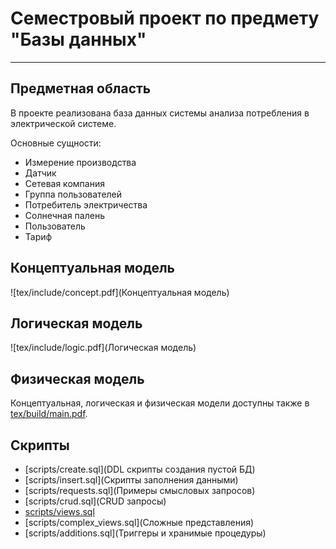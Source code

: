 # Семестровый проект по предмету "Базы данных"
---

## Предметная область
В проекте реализована база данных системы анализа потребления в электрической системе.

Основные сущности:
* Измерение производства
* Датчик
* Сетевая компания
* Группа пользователей
* Потребитель электричества
* Солнечная палень
* Пользователь
* Тариф

## Концептуальная модель
![tex/include/concept.pdf](Концептуальная модель)

## Логическая модель
![tex/include/logic.pdf](Логическая модель)

## Физическая модель

Концептуальная, логическая и физическая модели доступны также в [tex/build/main.pdf](документе).

## Скрипты
* [scripts/create.sql](DDL скрипты создания пустой БД)
* [scripts/insert.sql](Скрипты заполнения данными)
* [scripts/requests.sql](Примеры смысловых запросов)
* [scripts/crud.sql](CRUD запросы)
* [scripts/views.sql](Представления)
* [scripts/complex_views.sql](Сложные представления)
* [scripts/additions.sql](Триггеры и хранимые процедуры)

